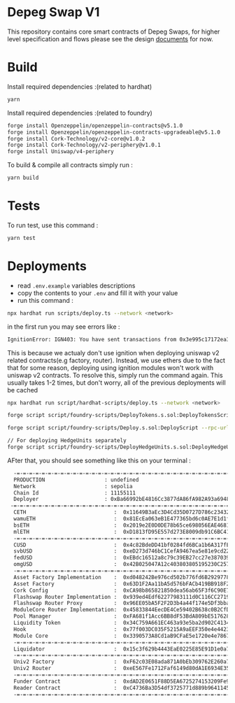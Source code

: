 # Depeg Swap V1

This repository contains core smart contracts of Depeg Swaps, for higher level specification and flows please see the design [documents](https://corkfi.notion.site/Smart-Contract-Flow-fc170aec36bc43579a7d0429c49e08ab) for now.

# Build

Install required dependencies :(related to hardhat)

```bash
yarn
```

Install required dependencies :(related to foundry)

```bash
forge install Openzeppelin/openzeppelin-contracts@v5.1.0
forge install Openzeppelin/openzeppelin-contracts-upgradeable@v5.1.0
forge install Cork-Technology/v2-core@v1.0.2
forge install Cork-Technology/v2-periphery@v1.0.1
forge install Uniswap/v4-periphery
```

To build & compile all contracts simply run :

```bash
yarn build
```

# Tests

To run test, use this command :

```bash
yarn test
```

# Deployments

- read `.env.example` variables descriptions
- copy the contents to your `.env` and fill it with your value
- run this command :

```bash
npx hardhat run scripts/deploy.ts --network <network>
```

in the first run you may see errors like :

```bash
IgnitionError: IGN403: You have sent transactions from 0x3e995c17172ea3e23505adfe5630df395a738e51 and they interfere with Hardhat Ignition. Please wait until they get 5 confirmations before running Hardhat Ignition again.
```

This is because we actualy don't use ignition when deploying uniswap v2 related contracts(e.g factory, router). Instead, we use ethers due to the fact that for some reason, deploying using ignition modules won't work with uniswap v2 contracts. To resolve this, simply run the command again. This usually takes 1-2 times, but don't worry, all of the previous deployments will be cached

```bash
npx hardhat run script/hardhat-scripts/deploy.ts --network <network>

forge script script/foundry-scripts/DeployTokens.s.sol:DeployTokensScript

forge script script/foundry-scripts/Deploy.s.sol:DeployScript --rpc-url https://1rpc.io/sepolia --broadcast -vvv --with-gas-price 25000000000 --verify

// For deploying HedgeUnits separately
forge script script/foundry-scripts/DeployHedgeUnits.s.sol:DeployHedgeUnitsScript --rpc-url https://1rpc.io/sepolia --broadcast -vvv

```

AFter that, you should see something like this on your terminal :

```bash
  -=-=-=-=-=-=-=-=-=-=-=-=-=-=-=-=-=-=-=-=-=-=-=-=-=-=-=-=-=-=-=-=-=-=-=-=-=-=-=-
  PRODUCTION                   : undefined
  Network                      : sepolia
  Chain Id                     : 11155111
  Deployer                     : 0xBa66992bE4816Cc3877dA86fA982A93a6948dde9
 -=-=-=-=-=-=-=-=-=-=-=-=-=-=-=-=-=-=-=-=-=-=-=-=-=-=-=-=-=-=-=-=-=-=-=-=-=-=-=-
  CETH                            :  0x11649B3aEc3D4Cd35D0727D786c234329B756fd9
  wamuETH                         :  0x81EcEa063eB1E477365bd6c0AE7E1d1f3d84442E
  bsETH                           :  0x2019e2E0D0DE78b65ce698056EAE468192b40daC
  mlETH                           :  0xD1813fD95E557d273E8009db91C6BC412F56eE56
  -=-=-=-=-=-=-=-=-=-=-=-=-=-=-=-=-=-=-=-=-=-=-=-=-=-=-=-=-=-=-=-=-=-=-=-=-=-=-=-
  CUSD                            :  0x4c82BdeDD41bf0284fd6BCa1b6A317fEF6A6d237
  svbUSD                          :  0xeD273d746bC1CefA9467ea5e81e9cd22eaC27397
  fedUSD                          :  0xEBdc16512a8c79c39EB27cc27e387039AF573f82
  omgUSD                          :  0x42B025047A12c403803805195230C257D2170Bb1
  -=-=-=-=-=-=-=-=-=-=-=-=-=-=-=-=-=-=-=-=-=-=-=-=-=-=-=-=-=-=-=-=-=-=-=-=-=-=-=-
  Asset Factory Implementation    :  0xd048242Be976cd502b776fd6B2929778151f67dD
  Asset Factory                   :  0x63D1F2Aa11bA5d576bFACb419BB918F2E5f000F0
  Cork Config                     :  0xCA98b865821850dea56ab65F3f6C90E78D550015
  Flashswap Router Implementation :  0x939ed4Edf62277983111d0C116CC27191404E596
  Flashswap Router Proxy          :  0x96EE05bA5F2F2D3b4a44f174e5Df3bba1B9C0D17
  ModuleCore Router Implementation:  0x45833844EecDE4Ce59402B638c0B2CfD27E45C72
  Pool Manager                    :  0xFA681f1Acc6BB8dF53BdA809bE517628bDDdbD5a
  Liquidity Token                 :  0x34C759A661EC463a93e5ba2d902C4134c53c9765
  Hook                            :  0x77f003DC035F5215A9aEEF350e4e44236dB5aa88
  Module Core                     :  0x3390573A8Cd1aB9CFaE5e1720e4e7867Ed074a38
  -=-=-=-=-=-=-=-=-=-=-=-=-=-=-=-=-=-=-=-=-=-=-=-=-=-=-=-=-=-=-=-=-=-=-=-=-=-=-=-
  Liquidator                      :  0x15c3f629b4443EaE0225E85E91D1e0a7E587a641
  -=-=-=-=-=-=-=-=-=-=-=-=-=-=-=-=-=-=-=-=-=-=-=-=-=-=-=-=-=-=-=-=-=-=-=-=-=-=-=-
  Univ2 Factory                   :  0xF62c03E08ada871A0bEb309762E260a7a6a880E6
  Univ2 Router                    :  0xeE567Fe1712Faf6149d80dA1E6934E354124CfE3
  -=-=-=-=-=-=-=-=-=-=-=-=-=-=-=-=-=-=-=-=-=-=-=-=-=-=-=-=-=-=-=-=-=-=-=-=-=-=-=-
  Funder Contract                 :  0xdAD2E0651F88D5EA6725274153209Fe94DF8c829
  Reader Contract                 :  0xC4736Ba3D54df3725771d889b964114535d4bF2D
  -=-=-=-=-=-=-=-=-=-=-=-=-=-=-=-=-=-=-=-=-=-=-=-=-=-=-=-=-=-=-=-=-=-=-=-=-=-=-=-
```

